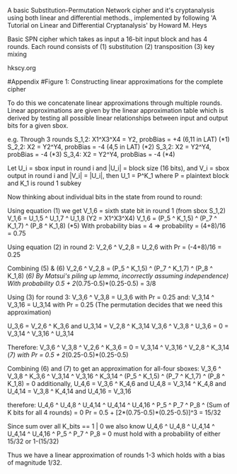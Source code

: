 A basic Substitution-Permutation Network cipher and it's cryptanalysis 
using both linear and differential methods., implemented by following 
'A Tutorial on Linear and Differential Cryptanalysis'
by Howard M. Heys

Basic SPN cipher which takes as input a 16-bit input block and has 4 rounds.
Each round consists of (1) substitution (2) transposition (3) key mixing

hkscy.org

#Appendix
#Figure 1: Constructing linear approximations for the complete cipher

To do this we concatenate linear approximations through multiple rounds.
Linear approximations are given by the linear approximation table
which is derived by testing all possible linear relationships between
input and output bits for a given sbox.

e.g. Through 3 rounds
      S_1,2: X1^X3^X4 = Y2, probBias = +4 (6,11 in LAT) (*1)
      S_2,2:    X2 = Y2^Y4, probBias = -4 (4,5 in LAT)  (*2)
      S_3,2:    X2 = Y2^Y4, probBias = -4               (*3)
      S_3,4:    X2 = Y2^Y4, probBias = -4               (*4)
      
Let U_i = sbox input in round i and |U_i| = block size (16 bits),
and V_i = sbox output in round i and |V_i| = |U_i|,
then U_1 = P^K_1 where P = plaintext block and K_1 is round 1 subkey

Now thinking about individual bits in the state from round to round:

Using equation (1) we get V_1,6 = sixth state bit in round 1 (from sbox S_1,2)
                          V_1,6 = U_1,5 ^ U_1,7 ^ U_1,8 (Y2 = X1^X3^X4)
                          V_1,6 = (P_5 ^ K_1,5) ^ (P_7 ^ K_1,7) ^ (P_8 ^ K_1,8) (*5)
With probability bias = 4 => probability = (4+8)/16 = 0.75

Using equation (2) in round 2: V_2,6 ^ V_2,8 = U_2,6 with Pr = (-4+8)/16 = 0.25 
 
Combining (5) & (6)
V_2,6 ^ V_2,8 = (P_5 ^ K_1,5) ^ (P_7 ^ K_1,7) ^ (P_8 ^ K_1,8) (*6)
By Matsui's piling up lemma, incorrectly assuming independence)
With probability 0.5 + 2*(0.75-0.5)*(0.25-0.5) = 3/8

Using (3) for round 3: V_3,6 ^ V_3,8 = U_3,6 with Pr = 0.25
                  and: V_3,14 ^ V_3,16 = U_3,14 with Pr = 0.25
      (The permutation decides that we need this approximation)

U_3,6 = V_2,6 ^ K_3,6 and U_3,14 = V_2,8 ^ K_3,14
V_3,6 ^ V_3,8 ^ U_3,6 = 0 = V_3,14 ^ V_3,16 ^ U_3,14

Therefore:
V_3,6 ^ V_3,8 ^ V_2,6 ^ K_3,6 = 0 = V_3,14 ^ V_3,16 ^ V_2,8 ^ K_3,14 (*7)
with Pr = 0.5 + 2*(0.25-0.5)*(0.25-0.5)

Combining (6) and (7) to get an approximation for all-four sboxes:
V_3,6 ^ V_3,8 ^ K_3,6 ^ V_3,14 ^ V_3,16 ^ K_3,14 ^ (P_5 ^ K_1,5) ^ (P_7 ^ K_1,7) ^ (P_8 ^ K_1,8) = 0
additionally,
U_4,6 = V_3,6 ^ K_4,6 and U_4,8 = V_3,14 ^ K_4,8 and U_4,14 = V_3,8 ^ K_4,14 and U_4,16 = V_3,16

therefore:
U_4,6 ^ U_4,8 ^ U_4,14 ^ U_4,14 ^ U_4,16 ^ P_5 ^ P_7 ^ P_8 ^ (Sum of K bits for all 4 rounds) = 0
Pr = 0.5 + [2*(0.75-0.5)*(0.25-0.5)]^3 = 15/32

Since sum over all K_bits == 1 | 0 we also know U_4,6 ^ U_4,8 ^ U_4,14 ^ U_4,14 ^ U_4,16 ^ P_5 ^ P_7 ^ P_8 = 0
must hold with a probability of either 15/32 or 1-(15/32)

Thus we have a linear approximation of rounds 1-3 which holds with a bias of magnitude 1/32. 
